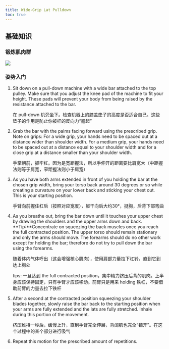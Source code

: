 ```yaml
---
title: Wide-Grip Lat Pulldown
toc: true
---
```


## 基础知识

### 锻炼肌肉群

![](https://assets.bodybuilding.com/images/trackers/exercise/heatmap/3.gif)

### 姿势入门

1. Sit down on a pull-down machine with a wide bar attached to the top pulley. Make sure that you adjust the knee pad of the machine to fit your height. These pads will prevent your body from being raised by the resistance attached to the bar.

   在 pull-down 机旁坐下。检查机器上的膝盖垫子的高度是否适合自己。这些垫子的作用是防止你被杆的反向力“翘起”

2. Grab the bar with the palms facing forward using the prescribed grip. Note on grips: For a wide grip, your hands need to be spaced out at a distance wider than shoulder width. For a medium grip, your hands need to be spaced out at a distance equal to your shoulder width and for a close grip at a distance smaller than your shoulder width.

   手掌朝前，抓牢杠。因为是宽距握法，所以手伸开的距离要比肩宽大（中距握法则等于肩宽，窄距握法则小于肩宽）

3. As you have both arms extended in front of you holding the bar at the chosen grip width, bring your torso back around 30 degrees or so while creating a curvature on your lower back and sticking your chest out. This is your starting position.

   手臂向前握住杠后（按照对应宽度），躯干向后大约30°，挺胸，后背下部弯曲

4. As you breathe out, bring the bar down until it touches your upper chest by drawing the shoulders and the upper arms down and back. **Tip:**Concentrate on squeezing the back muscles once you reach the full contracted position. The upper torso should remain stationary and only the arms should move. The forearms should do no other work except for holding the bar; therefore do not try to pull down the bar using the forearms.

   随着体内气体呼出（这会增强核心肌肉），使用肩部力量拉下杠铃，直到它到达上胸处

   tips:  一旦达到 the full contracted position，集中精力挤压后背的肌肉。上半身应该保持固定，只有手臂才应该移动。前臂只是用来 holding 铁杠，不要借助前臂的力量去拉下铁杆

5. After a second at the contracted position squeezing your shoulder blades together, slowly raise the bar back to the starting position when your arms are fully extended and the lats are fully stretched. Inhale during this portion of the movement.

   挤压维持一秒后，缓慢上升，直到手臂完全伸展，背阔肌也完全“铺开”。在这个过程中的某个部分进行吸气

6. Repeat this motion for the prescribed amount of repetitions.